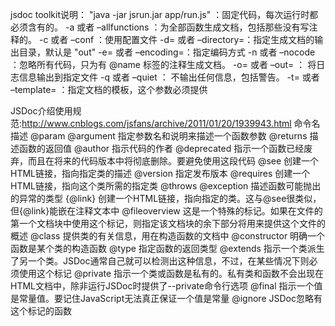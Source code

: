 jsdoc toolkit说明：
"java -jar jsrun.jar app/run.js" ：固定代码，每次运行时都必须含有的。
-a 或者 –allfunctions ：为全部函数生成文档，包括那些没有写注释的。
-c 或者 –conf ：使用配置文件
-d= 或者 –directory=：指定生成文档的输出目录，默认是 "out"
-e= 或者 –encoding=：指定编码方式
-n 或者 –nocode ：忽略所有代码，只为有 @name 标签的注释生成文档。
-o= 或者 –out= ： 将日志信息输出到指定文件
-q 或者 –quiet ： 不输出任何信息，包括警告。
-t= 或者 –template= ：指定文档的模板，这个参数必须提供


JSDoc介绍使用规范:http://www.cnblogs.com/jsfans/archive/2011/01/20/1939943.html
命令名描述
@param  @argument 指定参数名和说明来描述一个函数参数
@returns       描述函数的返回值
@author 指示代码的作者
@deprecated 指示一个函数已经废弃，而且在将来的代码版本中将彻底删除。要避免使用这段代码
@see         创建一个HTML链接，指向指定类的描述
@version 指定发布版本
@requires 创建一个HTML链接，指向这个类所需的指定类
@throws @exception      描述函数可能抛出的异常的类型
{@link} 创建一个HTML链接，指向指定的类。这与@see很类似，但{@link}能嵌在注释文本中
@fileoverview 这是一个特殊的标记。如果在文件的第一个文档块中使用这个标记，则指定该文档块的余下部分将用来提供这个文件的概述
@class 提供类的有关信息，用在构造函数的文档中
@constructor 明确一个函数是某个类的构造函数
@type 指定函数的返回类型
@extends 指示一个类派生了另一个类。JSDoc通常自己就可以检测出这种信息，不过，在某些情况下则必须使用这个标记
@private 指示一个类或函数是私有的。私有类和函数不会出现在HTML文档中，除非运行JSDoc时提供了--private命令行选项
@final 指示一个值是常量值。要记住JavaScript无法真正保证一个值是常量
@ignore JSDoc忽略有这个标记的函数